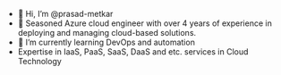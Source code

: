 - 👋 Hi, I’m @prasad-metkar
- 👀 Seasoned Azure cloud engineer with over 4 years of experience in deploying and managing cloud-based solutions. 
- 🌱 I’m currently learning DevOps and automation
- Expertise in IaaS, PaaS, SaaS, DaaS and etc. services in Cloud Technology



